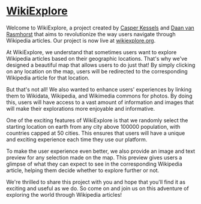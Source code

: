 # [WikiExplore](https://wikiexplore.org)
Welcome to WikiExplore, a project created by [Casper Kessels](https://www.casperkessels.com) and [Daan van Rasmhorst](https://daan.vanramshor.st) that aims to revolutionize the way users navigate through Wikipedia articles. Our project is now live at [wikiexplore.org](https://wikiexplore.org).

At WikiExplore, we understand that sometimes users want to explore Wikipedia articles based on their geographic locations. That's why we've designed a beautiful map that allows users to do just that! By simply clicking on any location on the map, users will be redirected to the corresponding Wikipedia article for that location.

But that's not all! We also wanted to enhance users' experiences by linking them to Wikidata, Wikipedia, and Wikimedia commons for photos. By doing this, users will have access to a vast amount of information and images that will make their explorations more enjoyable and informative.

One of the exciting features of WikiExplore is that we randomly select the starting location on earth from any city above 100000 population, with countries capped at 50 cities. This ensures that users will have a unique and exciting experience each time they use our platform.

To make the user experience even better, we also provide an image and text preview for any selection made on the map. This preview gives users a glimpse of what they can expect to see in the corresponding Wikipedia article, helping them decide whether to explore further or not.

We're thrilled to share this project with you and hope that you'll find it as exciting and useful as we do. So come on and join us on this adventure of exploring the world through Wikipedia articles!